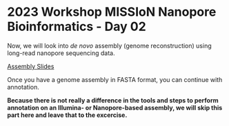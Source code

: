 # 2023 Workshop MISSIoN Nanopore Bioinformatics - Day 02

Now, we will look into _de novo_ assembly (genome reconstruction) using long-read nanopore sequencing data.

[Assembly Slides](https://docs.google.com/presentation/d/1cXcIW0b-1e6mrILBW27JyhlANcPMSAsr6y8yElIoqLo/edit?usp=sharing)

Once you have a genome assembly in FASTA format, you can continue with annotation.

**Because there is not really a difference in the tools and steps to perform annotation on an Illumina- or Nanopore-based assembly, we will skip this part here and leave that to the excercise.**